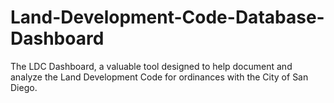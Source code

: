 # Land-Development-Code-Database-Dashboard

The LDC Dashboard, a valuable tool designed to help document and analyze the Land Development Code for ordinances with the City of San Diego. 
